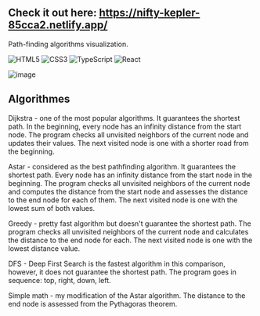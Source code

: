 ## Check it out here: https://nifty-kepler-85cca2.netlify.app/

Path-finding algorithms visualization.

![HTML5](https://img.shields.io/badge/html5-%23E34F26.svg?style=for-the-badge&logo=html5&logoColor=white)
![CSS3](https://img.shields.io/badge/css3-%231572B6.svg?style=for-the-badge&logo=css3&logoColor=white)
![TypeScript](https://img.shields.io/badge/typescript-%23007ACC.svg?style=for-the-badge&logo=typescript&logoColor=white)
![React](https://img.shields.io/badge/react-%2320232a.svg?style=for-the-badge&logo=react&logoColor=%2361DAFB)

![image](https://user-images.githubusercontent.com/64146291/175317979-a9001a3f-c78e-451e-a111-4b49d9ae5d26.png)

## Algorithmes

Dijkstra - one of the most popular algorithms. It guarantees the shortest path. In the beginning, every node has an infinity distance from the start node. The program checks all unvisited neighbors of the current node and updates their values. The next visited node is one with a shorter road from the beginning.

Astar - considered as the best pathfinding algorithm. It guarantees the shortest path. Every node has an infinity distance from the start node in the beginning. The program checks all unvisited neighbors of the current node and computes the distance from the start node and assesses the distance to the end node for each of them. The next visited node is one with the lowest sum of both values.

Greedy - pretty fast algorithm but doesn't guarantee the shortest path. The program checks all unvisited neighbors of the current node and calculates the distance to the end node for each. The next visited node is one with the lowest distance value.

DFS - Deep First Search is the fastest algorithm in this comparison, however, it does not guarantee the shortest path. The program goes in sequence: top, right, down, left.

Simple math - my modification of the Astar algorithm. The distance to the end node is assessed from the Pythagoras theorem.
